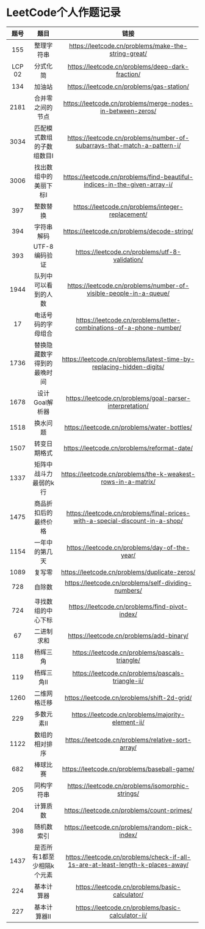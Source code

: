 # LeetCode个人作题记录

|   题号   |       题目       |                                       链接                                        |
|:------:|:--------------:|:-------------------------------------------------------------------------------:|
|  155   |     整理字符串      |               https://leetcode.cn/problems/make-the-string-great/               |
| LCP 02 |      分式化简      |                https://leetcode.cn/problems/deep-dark-fraction/                 |
|  134   |      加油站       |                    https://leetcode.cn/problems/gas-station/                    |
|  2181  |    合并零之间的节点    |           https://leetcode.cn/problems/merge-nodes-in-between-zeros/            |
|  3034  | 匹配模式数组的子数组数目Ⅰ  |    https://leetcode.cn/problems/number-of-subarrays-that-match-a-pattern-i/     |
|  3006  |  找出数组中的美丽下标Ⅰ   |    https://leetcode.cn/problems/find-beautiful-indices-in-the-given-array-i/    |
|  397   |      整数替换      |                https://leetcode.cn/problems/integer-replacement/                |
|  394   |     字符串解码      |                   https://leetcode.cn/problems/decode-string/                   |
|  393   |   UTF-8 编码验证   |                 https://leetcode.cn/problems/utf-8-validation/                  |
|  1944  |   队列中可以看到的人数   |        https://leetcode.cn/problems/number-of-visible-people-in-a-queue/        |
|   17   |   电话号码的字母组合    |       https://leetcode.cn/problems/letter-combinations-of-a-phone-number/       |
|  1736  | 替换隐藏数字得到的最晚时间  |      https://leetcode.cn/problems/latest-time-by-replacing-hidden-digits/       |
|  1678  |   设计Goal解析器    |            https://leetcode.cn/problems/goal-parser-interpretation/             |
|  1518  |      换水问题      |                   https://leetcode.cn/problems/water-bottles/                   |
|  1507  |     转变日期格式     |                   https://leetcode.cn/problems/reformat-date/                   |
|  1337  |  矩阵中战斗力最弱的k行   |          https://leetcode.cn/problems/the-k-weakest-rows-in-a-matrix/           |
|  1475  |   商品折扣后的最终价格   |  https://leetcode.cn/problems/final-prices-with-a-special-discount-in-a-shop/   |
|  1154  |    一年中的第几天     |                  https://leetcode.cn/problems/day-of-the-year/                  |
|  1089  |      复写零       |                  https://leetcode.cn/problems/duplicate-zeros/                  |
|  728   |      自除数       |               https://leetcode.cn/problems/self-dividing-numbers/               |
|  724   |   寻找数组的中心下标    |                 https://leetcode.cn/problems/find-pivot-index/                  |
|   67   |     二进制求和      |                    https://leetcode.cn/problems/add-binary/                     |
|  118   |      杨辉三角      |                 https://leetcode.cn/problems/pascals-triangle/                  |
|  119   |     杨辉三角Ⅱ      |                https://leetcode.cn/problems/pascals-triangle-ii/                |
|  1260  |     二维网格迁移     |                   https://leetcode.cn/problems/shift-2d-grid/                   |
|  229   |     多数元素Ⅱ      |                https://leetcode.cn/problems/majority-element-ii/                |
|  1122  |    数组的相对排序     |                https://leetcode.cn/problems/relative-sort-array/                |
|  682   |      棒球比赛      |                   https://leetcode.cn/problems/baseball-game/                   |
|  205   |     同构字符串      |                https://leetcode.cn/problems/isomorphic-strings/                 |
|  204   |      计算质数      |                   https://leetcode.cn/problems/count-primes/                    |
|  398   |     随机数索引      |                 https://leetcode.cn/problems/random-pick-index/                 |
|  1437  | 是否所有1都至少相隔k个元素 | https://leetcode.cn/problems/check-if-all-1s-are-at-least-length-k-places-away/ |
|  224   |     基本计算器      |                 https://leetcode.cn/problems/basic-calculator/                  |
|  227   |     基本计算器Ⅱ     |                https://leetcode.cn/problems/basic-calculator-ii/                |
